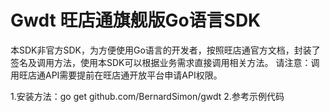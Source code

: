 # Gwdt 旺店通旗舰版Go语言SDK

本SDK非官方SDK，为方便使用Go语言的开发者，按照旺店通官方文档，封装了签名及调用方法，使用本SDK可以根据业务需求直接调用相关方法。
请注意：调用旺店通API需要提前在旺店通开放平台申请API权限。

1.安装方法：go get github.com/BernardSimon/gwdt
2.参考示例代码


